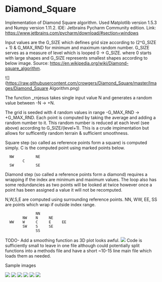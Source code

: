 # Diamond_Square

Implementation of Diamond Square algorithm.  Used Matplotlib version 1.5.3 and Numpy version 1.11.2.
IDE: Jetbrains Pycharm Community edition. Link: https://www.jetbrains.com/pycharm/download/#section=windows

Input values are the G_SIZE which defines grid size according to (2^G_SIZE + 1) & G_MAX_RND for minimum and maximum random number.
G_SIZE serves as a measure of level which is looped 0 -> G_SIZE.  where 0 starts with large shapes and G_SIZE represents smallest shapes according to below image. Source: https://en.wikipedia.org/wiki/Diamond-square_algorithm.

![](https://raw.githubusercontent.com/crowgers/Diamond_Square/master/Images/Diamond_Square Algorithm.png)

The function _rnjesus takes single input value N and generates a random value between -N -> +N.

The grid is seeded with 4 random values in range -G_MAX_RND -> +G_MAX_RND.
Each point is computed by taking the average and adding a random number to it. This random number is reduced at each level (see above) according to G_SIZE/(level+1).  This is a crude impimentation but allows for sufficently random terrain & sufficient smoothness.

Square step (so called as reference points form a square) is computed simply.
C is the computed point using marked points below.

      NW          NE
            C
      SW          SE

Diamond step (so called a reference points form a diamond) requires a wrapping if the index are minimum and maximum values.
The loop also has some redundancies as two points will be looked at twice however once a point has been assigned a value it will not be recomputed.

N,W,S,E are computed using surrounding reference points. NN, WW, EE, SS are points which wrap if outside index range.

                  NN
            NW    N     NE
      WW    W     C     E     EE
            SW    S     SE
                  SS

TODO-
Add a smoothing function as 3D plot looks awful.
![](https://raw.githubusercontent.com/crowgers/Diamond_Square/master/Images/DiamondSquare3D.png)
Code is sufficiently small to leave in one file although could potentially split functions into a methods file and have a short ~10-15 line main file which loads them as needed.

Sample images

![](https://raw.githubusercontent.com/crowgers/Diamond_Square/master/Images/DiamondSquare_262k.png)
![](https://raw.githubusercontent.com/crowgers/Diamond_Square/master/Images/DiamondSquare_262k-1.png)
![](https://raw.githubusercontent.com/crowgers/Diamond_Square/master/Images/DiamondSquare_1M.png)
![](https://raw.githubusercontent.com/crowgers/Diamond_Square/master/Images/DiamondSquare_1M-1.png)
![](https://raw.githubusercontent.com/crowgers/Diamond_Square/master/Images/DiamondSquare_1M-2.png)
![](https://raw.githubusercontent.com/crowgers/Diamond_Square/master/Images/DiamondSquare_Noisy.png)
